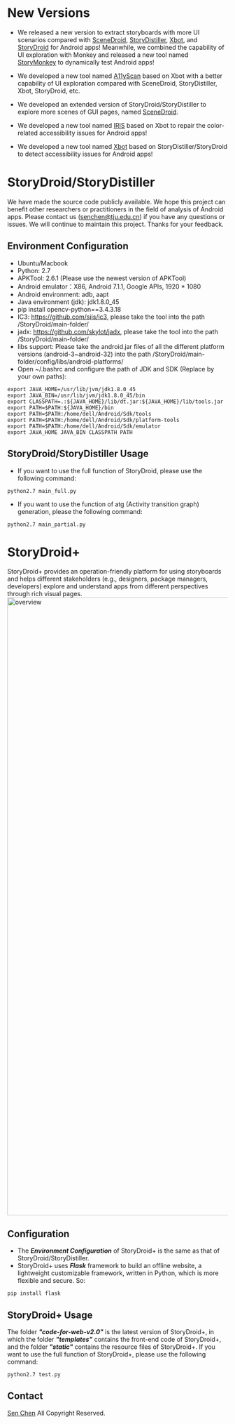 # New Versions

* We released a new version to extract storyboards with more UI scenarios compared with [SceneDroid](https://github.com/SceneDroid/SceneDroid), [StoryDistiller](https://github.com/tjusenchen/StoryDroid/), [Xbot](https://github.com/tjusenchen/Xbot), and [StoryDroid](https://github.com/tjusenchen/StoryDroid/) for Android apps! Meanwhile, we combined the capability of UI exploration with Monkey and released a new tool named [StoryMonkey](https://github.com/tjusenchen/StoryDroid/StoryMonkey) to dynamically test Android apps! 

* We developed a new tool named [A11yScan](https://github.com/A11yScan/A11yScan.git) based on Xbot with a better capability of UI exploration compared with SceneDroid, StoryDistiller, Xbot, StoryDroid, etc.

* We developed an extended version of StoryDroid/StoryDistiller to explore more scenes of GUI pages, named [SceneDroid](https://github.com/SceneDroid/SceneDroid).

* We developed a new tool named [IRIS](https://github.com/iris-mobile-accessibility-repair/iris-mobile) based on Xbot to repair the color-related accessibility issues for Android apps!

* We developed a new tool named [Xbot](https://github.com/tjusenchen/Xbot) based on StoryDistiller/StoryDroid to detect accessibility issues for Android apps!

# StoryDroid/StoryDistiller
We have made the source code publicly available. We hope this project can benefit other researchers or practitioners in the field of analysis of Android apps. Please contact us (senchen@tju.edu.cn) if you have any questions or issues. We will continue to maintain this project. Thanks for your feedback.

## Environment Configuration
* Ubuntu/Macbook
* Python: 2.7
* APKTool: 2.6.1 (Please use the newest version of APKTool)
* Android emulator：X86, Android 7.1.1, Google APIs, 1920 * 1080
* Android environment: adb, aapt
* Java environment (jdk): jdk1.8.0_45
* pip install opencv-python==3.4.3.18
* IC3: https://github.com/siis/ic3, please take the tool into the path /StoryDroid/main-folder/
* jadx: https://github.com/skylot/jadx, please take the tool into the path /StoryDroid/main-folder/
* libs support: Please take the android.jar files of all the different platform versions (android-3~android-32) into the path /StoryDroid/main-folder/config/libs/android-platforms/
* Open ~/.bashrc and configure the path of JDK and SDK (Replace by your own paths):
```
export JAVA_HOME=/usr/lib/jvm/jdk1.8.0_45
export JAVA_BIN=/usr/lib/jvm/jdk1.8.0_45/bin
export CLASSPATH=.:${JAVA_HOME}/lib/dt.jar:${JAVA_HOME}/lib/tools.jar
export PATH=$PATH:${JAVA_HOME}/bin
export PATH=$PATH:/home/dell/Android/Sdk/tools
export PATH=$PATH:/home/dell/Android/Sdk/platform-tools
export PATH=$PATH:/home/dell/Android/Sdk/emulator
export JAVA_HOME JAVA_BIN CLASSPATH PATH 
```

## StoryDroid/StoryDistiller Usage
* If you want to use the full function of StoryDroid, please use the following command: 
```
python2.7 main_full.py
```

* If you want to use the function of atg (Activity transition graph) generation, please the following command: 
```
python2.7 main_partial.py
```

# StoryDroid+
StoryDroid+ provides an operation-friendly platform for using storyboards and helps different stakeholders (e.g., designers, package managers, developers) explore and understand apps from different perspectives through rich visual pages.
<img width="1408" alt="overview" src="https://user-images.githubusercontent.com/23289910/203773727-dbb7ffb2-69d6-4ba2-8185-5db0868d14f5.png">

## Configuration
* The ***Environment Configuration*** of StoryDroid+ is the same as that of StoryDroid/StoryDistiller.
* StoryDroid+ uses ***Flask*** framework to build an offline website, a lightweight customizable framework, written in Python, which is more flexible and secure. So:
```
pip install flask
```

## StoryDroid+ Usage
The folder ***"code-for-web-v2.0"*** is the latest version of StoryDroid+, in which the folder ***"templates"*** contains the front-end code of StoryDroid+, and the folder ***"static"*** contains the resource files of StoryDroid+. If you want to use the full function of StoryDroid+, please use the following command:
```
python2.7 test.py
```

## Contact
[Sen Chen](https://sen-chen.github.io/) All Copyright Reserved.
